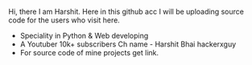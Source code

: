 Hi, there I am Harshit. Here in this github acc I will be uploading source code for the users who visit here.
- Speciality in Python & Web developing
- A Youtuber 10k+ subscribers Ch name - Harshit Bhai hackerxguy
- For source code of mine projects get link.
